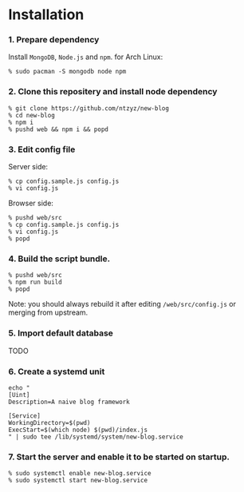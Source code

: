 # Installation

### 1. Prepare dependency

Install `MongoDB`, `Node.js` and `npm`. for Arch Linux:

```
% sudo pacman -S mongodb node npm
```

### 2. Clone this repositery and install node dependency

```
% git clone https://github.com/ntzyz/new-blog
% cd new-blog
% npm i
% pushd web && npm i && popd
```

### 3. Edit config file
Server side:
```
% cp config.sample.js config.js
% vi config.js
```
Browser side:
```
% pushd web/src
% cp config.sample.js config.js
% vi config.js
% popd 
```

### 4. Build the script bundle.
```
% pushd web/src
% npm run build
% popd 
```
Note: you should always rebuild it after editing `/web/src/config.js` or merging from upstream.

### 5. Import default database
TODO

### 6. Create a systemd unit

```
echo "
[Uint]
Description=A naive blog framework

[Service]
WorkingDirectory=$(pwd)
ExecStart=$(which node) $(pwd)/index.js
" | sudo tee /lib/systemd/system/new-blog.service
```

### 7. Start the server and enable it to be started on startup.
```
% sudo systemctl enable new-blog.service
% sudo systemctl start new-blog.service
```